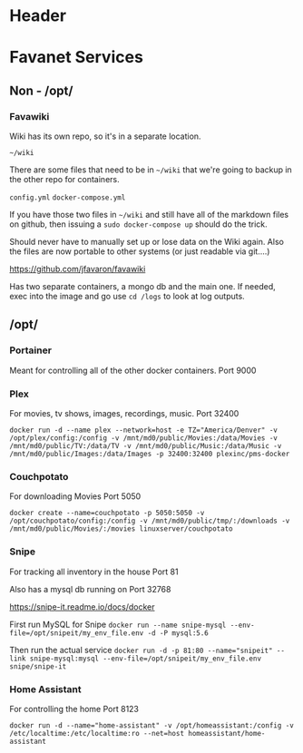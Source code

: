 <!-- TITLE: Home -->
<!-- SUBTITLE: A quick summary of Home -->

# Header

# Favanet Services
## Non - /opt/

### Favawiki

Wiki has its own repo, so it's in a separate location.

`~/wiki`

There are some files that need to be in `~/wiki` that we're going to backup in the other repo for containers.

`config.yml`
`docker-compose.yml`

If you have those two files in `~/wiki` and still have all of the markdown files on github, then issuing a `sudo docker-compose up` should do the trick.

Should never have to manually set up or lose data on the Wiki again. Also the files are now portable to other systems (or just readable via git....)

https://github.com/jfavaron/favawiki

Has two separate containers, a mongo db and the main one. If needed, exec into the image and go use `cd /logs` to look at log outputs.

## /opt/

### Portainer
Meant for controlling all of the other docker containers.
Port 9000

### Plex
For movies, tv shows, images, recordings, music.
Port 32400

`docker run -d --name plex --network=host -e TZ="America/Denver" -v /opt/plex/config:/config -v /mnt/md0/public/Movies:/data/Movies -v /mnt/md0/public/TV:/data/TV -v /mnt/md0/public/Music:/data/Music -v /mnt/md0/public/Images:/data/Images -p 32400:32400 plexinc/pms-docker`

### Couchpotato
For downloading Movies
Port 5050

`docker create --name=couchpotato -p 5050:5050 -v /opt/couchpotato/config:/config -v /mnt/md0/public/tmp/:/downloads -v /mnt/md0/public/Movies/:/movies linuxserver/couchpotato`

### Snipe
For tracking all inventory in the house
Port 81

Also has a mysql db running on Port 32768

https://snipe-it.readme.io/docs/docker

First run MySQL for Snipe
`docker run --name snipe-mysql --env-file=/opt/snipeit/my_env_file.env -d -P mysql:5.6`

Then run the actual service
`docker run -d -p 81:80 --name="snipeit" --link snipe-mysql:mysql --env-file=/opt/snipeit/my_env_file.env snipe/snipe-it`

### Home Assistant
For controlling the home
Port 8123

`docker run -d --name="home-assistant" -v /opt/homeassistant:/config -v /etc/localtime:/etc/localtime:ro --net=host homeassistant/home-assistant`
